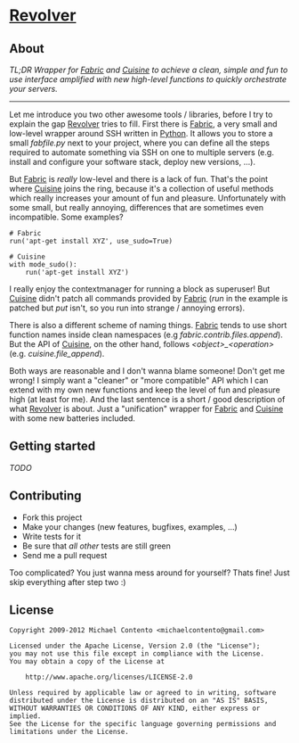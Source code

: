 # [Revolver][]

## About

*TL;DR Wrapper for [Fabric][] and [Cuisine][] to achieve a clean, simple and
fun to use interface amplified with new high-level functions to quickly 
orchestrate your servers.*

***

Let me introduce you two other awesome tools / libraries, before I try to 
explain the gap [Revolver][] tries to fill. First there is [Fabric][], a very 
small and low-level wrapper around SSH written in [Python][]. It allows you to 
store a small *fabfile.py* next to your project, where you can define all the 
steps required to automate something via SSH on one to multiple servers (e.g. 
install and configure your software stack, deploy new versions, ...). 

But [Fabric][] is *really* low-level and there is a lack of fun. That's the 
point where [Cuisine][] joins the ring, because it's a collection of useful 
methods which really increases your amount of fun and pleasure. Unfortunately 
with some small, but really annoying, differences that are sometimes even 
incompatible. Some examples? 

    # Fabric
    run('apt-get install XYZ', use_sudo=True)

    # Cuisine
    with mode_sudo():
        run('apt-get install XYZ')

I really enjoy the contextmanager for running a block as superuser! But 
[Cuisine][] didn't patch all commands provided by [Fabric][] (*run* in the 
example is patched but *put* isn't, so you run into strange / annoying 
errors). 

There is also a different scheme of naming things. [Fabric][] tends to use short 
function names inside clean namespaces (e.g *fabric.contrib.files.append*). 
But the API of [Cuisine][], on the other hand, follows *\<object>_\<operation>* 
(e.g. *cuisine.file_append*). 

Both ways are reasonable and I don't wanna blame someone! Don't get me wrong!
I simply want a "cleaner" or "more compatible" API which I can extend with my
own new functions and keep the level of fun and pleasure high (at least for
me). And the last sentence is a short / good description of what [Revolver][] 
is about. Just a "unification" wrapper for [Fabric][] and [Cuisine][] with some 
new batteries included.

## Getting started

*TODO*

## Contributing

* Fork this project
* Make your changes (new features, bugfixes, examples, ...)
* Write tests for it 
* Be sure that *all other* tests are still green
* Send me a pull request

Too complicated? You just wanna mess around for yourself? Thats fine! Just 
skip everything after step two :)

## License

    Copyright 2009-2012 Michael Contento <michaelcontento@gmail.com>

    Licensed under the Apache License, Version 2.0 (the "License");
    you may not use this file except in compliance with the License.
    You may obtain a copy of the License at

        http://www.apache.org/licenses/LICENSE-2.0

    Unless required by applicable law or agreed to in writing, software
    distributed under the License is distributed on an "AS IS" BASIS,
    WITHOUT WARRANTIES OR CONDITIONS OF ANY KIND, either express or implied.
    See the License for the specific language governing permissions and
    limitations under the License.

  [Cuisine]: https://github.com/sebastien/cuisine
  [Fabric]: https://github.com/fabric/fabric
  [Python]: http://python.org
  [Revolver]: https://github.com/michaelcontento/revolver
